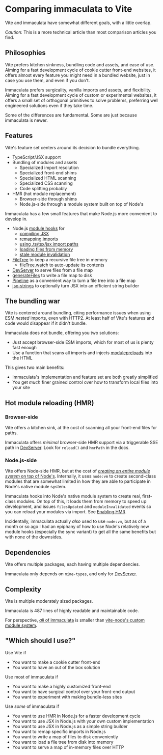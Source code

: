 # Comparing immaculata to Vite

Vite and immaculata have somewhat different goals, with a little overlap.

*Caution:* This is a more technical article than most comparison articles you find.

## Philosophies

Vite prefers kitchen sinkness, bundling code and assets, and ease of use.
Aiming for a fast development cycle of cookie cutter front-end websites,
it offers almost every feature you might need in a bundled website,
just in case you use them, and even if you don't.

Immaculata prefers surgicality, vanilla imports and assets, and flexibility.
Aiming for a fast development cycle of custom or experimental websites,
it offers a small set of orthogonal primitives to solve problems,
preferring well engineered solutions even if they take time.

Some of the differences are fundamental. Some are just because immaculata is newer.

## Features

Vite's feature set centers around its decision to bundle everything.

* TypeScript/JSX support
* Bundling of modules and assets
  * Specialized import resolution
  * Specialized front-end shims
  * Specialized HTML scanning
  * Specialized CSS scanning
  * Code splitting probably
* HMR (hot module replacement)
  * Browser-side through shims
  * Node.js-side through a module system built on top of Node's

Immaculata has a few small features that make Node.js more convenient to develop in.

* Node.js [module hooks](../api/module-hooks.md#module-hooks) for
  * [compiling JSX](../api/module-hooks.md#compilejsx)
  * [remapping imports](../api/module-hooks.md#mapimport)
  * [using .ts/tsx/jsx import paths](../api/module-hooks.md#tryaltexts)
  * [loading files from memory](../api/module-hooks.md#usetree)
  * [stale module invalidation](../api/module-hooks.md#usetree)
* [FileTree](../api/filetree.md#filetree) to keep a recursive file tree in memory
  * [fileTree.watch](../api/filetree.md#watch) to auto-update its contents
* [DevServer](../api/dev-server.md#devserver) to serve files from a file map
* [generateFiles](../api/generate-files.md#generatefiles) to write a file map to disk
* [Pipeline](../api/pipeline.md#pipeline) as a convenient way to turn a file tree into a file map
* [jsx-strings](../guides/enabling-jsx.md#simple-jsx-string-builder) to optionally turn JSX into an efficient string builder

## The bundling war

Vite is centered around bundling, citing performance issues when using ESM *nested* imports,
even with HTTP2. At least half of Vite's features and code would disappear if it didn't bundle.

Immaculata does not bundle, offering you two solutions:

* Just accept browser-side ESM imports, which for most of us is plenty fast enough
* Use a function that scans all imports and injects [modulepreloads](https://developer.mozilla.org/en-US/docs/Web/HTML/Reference/Attributes/rel/modulepreload) into the HTML

This gives two main benefits:

* Immaculata's implementation and feature set are both greatly simplified
* You get *much* finer grained control over how to transform local files into your site

## Hot module reloading (HMR)

### Browser-side

Vite offers a kitchen sink, at the cost of scanning all your front-end files for paths.

Immaculata offers *minimal* browser-side HMR support via a triggerable SSE path in [DevServer](../api/dev-server.md#devserver).
Look for `reload()` and `hmrPath` in the docs.

### Node.js-side

Vite offers Node-side HMR, but at the cost of
[*creating an entire module system* on top of Node's](https://github.com/vitest-dev/vitest/blob/165fb0e8ae398440fc62cd95992e1ea97a1d2388/packages/vite-node/src/client.ts).
Internally, it uses `node:vm` to create second-class modules that are somewhat limited in how they are able to participate in Node's native module system.

Immaculata hooks into Node's native module system to create real, first-class modules.
On top of this, it loads them from memory to speed up development,
and issues `filesUpdated` and `moduleInvalidated` events so you can reload your modules via import.
See [Enabling HMR](../guides/enabling-hmr.md#enabling-hmr-in-nodejs).

Incidentally, immaculata actually *also* used to use `node:vm`,
but as of a month or so ago I had an epiphany of how to use Node's
relatively new module hooks (especially the sync variant)
to get all the same benefits but with none of the downsides.


## Dependencies

Vite offers multiple packages, each having multiple dependencies.

Immaculata only depends on `mime-types`, and only for [DevServer](../api/dev-server.md#devserver).


## Complexity

Vite is multiple moderately sized packages.

Immaculata is 487 lines of highly readable and maintainable code.

For perspective, [*all* of immaculata](https://github.com/thesoftwarephilosopher/immaculata/tree/main/src) is smaller than [vite-node's custom module system](https://github.com/vitest-dev/vitest/blob/165fb0e8ae398440fc62cd95992e1ea97a1d2388/packages/vite-node/src/client.ts).


## "Which should I use?"

Use Vite if

* You want to make a cookie cutter front-end
* You want to have an out of the box solution

Use most of immaculata if

* You want to make a highly customized front-end
* You want to have surgical control over your front-end output
* You want to experiment with making bundle-less sites

Use *some* of immaculata if

* You want to use HMR in Node.js for a faster development cycle
* You want to use JSX in Node.js with your own custom implementation
* You want to use JSX in Node.js as a simple string builder
* You want to remap specific imports in Node.js
* You want to write a map of files to disk conveniently
* You want to load a file tree from disk into memory
* You want to serve a map of in-memory files over HTTP
